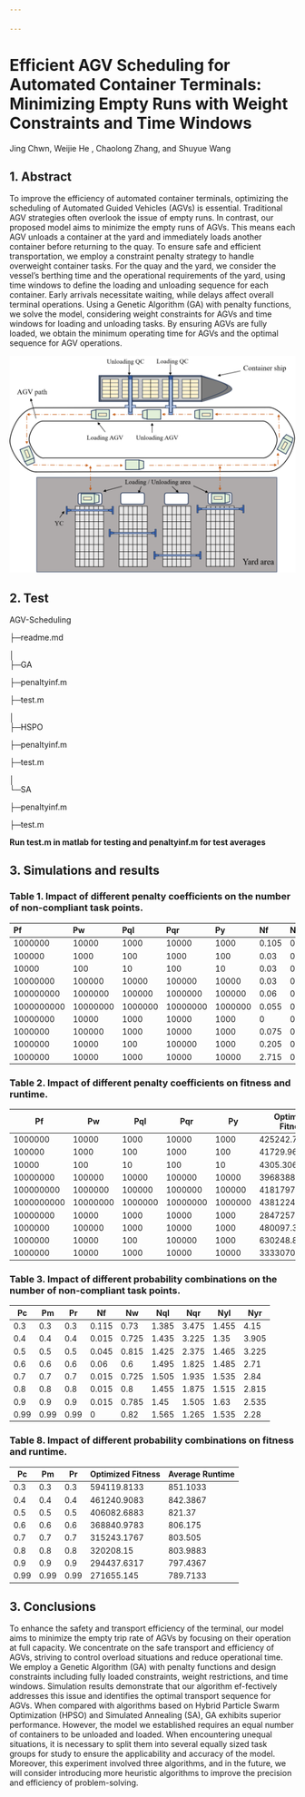 ```yaml
---

---
```


# Efficient AGV Scheduling for Automated Container Terminals: Minimizing Empty Runs with Weight Constraints and Time Windows

Jing Chwn, Weijie He , Chaolong Zhang, and Shuyue Wang

## 1. **Abstract** 

To improve the efficiency of automated container terminals, optimizing the scheduling of Automated Guided Vehicles (AGVs) is essential. Traditional AGV strategies often overlook the issue of empty runs. In contrast, our proposed model aims to minimize the empty runs of AGVs. This means each AGV unloads a container at the yard and immediately loads another container before returning to the quay. To ensure safe and efficient transportation, we employ a constraint penalty strategy to handle overweight container tasks. For the quay and the yard, we consider the vessel’s berthing time and the operational requirements of the yard, using time windows to define the loading and unloading sequence for each container. Early arrivals necessitate waiting, while delays affect overall terminal operations. Using a Genetic Algorithm (GA) with penalty functions, we solve the model, considering weight constraints for AGVs and time windows for loading and unloading tasks. By ensuring AGVs are fully loaded, we obtain the minimum operating time for AGVs and the optimal sequence for AGV operations.

![image-20240525143856278](./graphs/image-001.png)

## 2. Test

AGV-Scheduling

├─readme.md

│  
├─GA
  
  ├─penaltyinf.m
  
  ├─test.m

│      
├─HSPO
  
  ├─penaltyinf.m
  
  ├─test.m

│      
└─SA
 
  ├─penaltyinf.m
 
  ├─test.m

**Run test.m in matlab for testing and penaltyinf.m for test averages**

## **3. Simulations and results**

### **Table 1.** Impact of different penalty coefficients on the number of non-compliant task points.

| Pf         | Pw       | Pql     | Pqr      | Py      | Nf    | Nw    | Nql   | Nqr   | Nyl   | Nyr    |
| :--------- | :------- | :------ | :------- | :------ | :---- | :---- | :---- | :---- | :---- | :----- |
| 1000000    | 10000    | 1000    | 10000    | 1000    | 0.105 | 0.565 | 1.525 | 2.06  | 1.455 | 3.035  |
| 100000     | 1000     | 100     | 1000     | 100     | 0.03  | 0.73  | 1.52  | 2.705 | 1.38  | 3.44   |
| 10000      | 100      | 10      | 100      | 10      | 0.03  | 0.7   | 1.55  | 2.075 | 1.44  | 3.03   |
| 10000000   | 100000   | 10000   | 100000   | 10000   | 0.03  | 0.72  | 1.47  | 2.455 | 1.405 | 3.375  |
| 100000000  | 1000000  | 100000  | 1000000  | 100000  | 0.06  | 0.685 | 1.53  | 2.42  | 1.465 | 3.26   |
| 1000000000 | 10000000 | 1000000 | 10000000 | 1000000 | 0.055 | 0.705 | 1.505 | 2.47  | 1.5   | 3.37   |
| 10000000   | 10000    | 1000    | 10000    | 1000    | 0     | 0.65  | 0.565 | 10.18 | 1.14  | 10.515 |
| 1000000    | 100000   | 1000    | 10000    | 1000    | 0.075 | 0.07  | 1.45  | 2.77  | 1.36  | 3.665  |
| 1000000    | 10000    | 100     | 100000   | 1000    | 0.205 | 0.65  | 2.68  | 1.605 | 1.655 | 2.245  |
| 1000000    | 10000    | 1000    | 10000    | 10000   | 2.715 | 0.845 | 2.65  | 0.82  | 1.13  | 0.555  |

### **Table 2.** Impact of different penalty coefficients on fitness and runtime.

| Pf         | Pw       | Pql     | Pqr      | Py      | Optimized Fitness | Average Runtime |
| ---------- | -------- | ------- | -------- | ------- | ----------------- | --------------- |
| 1000000    | 10000    | 1000    | 10000    | 1000    | 425242.7117       | 814.2417        |
| 100000     | 1000     | 100     | 1000     | 100     | 41729.9633        | 825.7983        |
| 10000      | 100      | 10      | 100      | 10      | 4305.3067         | 804.5567        |
| 10000000   | 100000   | 10000   | 100000   | 10000   | 3968388.915       | 823.4517        |
| 100000000  | 1000000  | 100000  | 1000000  | 100000  | 41817978.8283     | 812.3217        |
| 1000000000 | 10000000 | 1000000 | 10000000 | 1000000 | 438122489.4967    | 825.62          |
| 10000000   | 10000    | 1000    | 10000    | 1000    | 2847257.2817      | 1237.1817       |
| 1000000    | 100000   | 1000    | 10000    | 1000    | 480097.395        | 830.0283        |
| 1000000    | 10000    | 100     | 100000   | 1000    | 630248.8983       | 813.815         |
| 1000000    | 10000    | 1000    | 10000    | 10000   | 3333070.5533      | 750.045         |

### **Table 3.** Impact of different probability combinations on the number of non-compliant task points.

| Pc   | Pm   | Pr   | Nf    | Nw    | Nql   | Nqr   | Nyl   | Nyr   |
| ---- | ---- | ---- | ----- | ----- | ----- | ----- | ----- | ----- |
| 0.3  | 0.3  | 0.3  | 0.115 | 0.73  | 1.385 | 3.475 | 1.455 | 4.15  |
| 0.4  | 0.4  | 0.4  | 0.015 | 0.725 | 1.435 | 3.225 | 1.35  | 3.905 |
| 0.5  | 0.5  | 0.5  | 0.045 | 0.815 | 1.425 | 2.375 | 1.465 | 3.225 |
| 0.6  | 0.6  | 0.6  | 0.06  | 0.6   | 1.495 | 1.825 | 1.485 | 2.71  |
| 0.7  | 0.7  | 0.7  | 0.015 | 0.725 | 1.505 | 1.935 | 1.535 | 2.84  |
| 0.8  | 0.8  | 0.8  | 0.015 | 0.8   | 1.455 | 1.875 | 1.515 | 2.815 |
| 0.9  | 0.9  | 0.9  | 0.015 | 0.785 | 1.45  | 1.505 | 1.63  | 2.535 |
| 0.99 | 0.99 | 0.99 | 0     | 0.82  | 1.565 | 1.265 | 1.535 | 2.28  |

### **Table 8.** Impact of different probability combinations on fitness and runtime.

| Pc   | Pm   | Pr   | Optimized Fitness | Average Runtime |
| ---- | ---- | ---- | ----------------- | --------------- |
| 0.3  | 0.3  | 0.3  | 594119.8133       | 851.1033        |
| 0.4  | 0.4  | 0.4  | 461240.9083       | 842.3867        |
| 0.5  | 0.5  | 0.5  | 406082.6883       | 821.37          |
| 0.6  | 0.6  | 0.6  | 368840.9783       | 806.175         |
| 0.7  | 0.7  | 0.7  | 315243.1767       | 803.505         |
| 0.8  | 0.8  | 0.8  | 320208.15         | 803.9883        |
| 0.9  | 0.9  | 0.9  | 294437.6317       | 797.4367        |
| 0.99 | 0.99 | 0.99 | 271655.145        | 789.7133        |



## **3. Conclusions**

To enhance the safety and transport efficiency of the terminal, our model aims to minimize the empty trip rate of AGVs by focusing on their operation at full capacity. We concentrate on the safe transport and efficiency of AGVs, striving to control overload situations and reduce operational time. We employ a Genetic Algorithm (GA) with penalty functions and design constraints including fully loaded constraints, weight restrictions, and time windows. Simulation results demonstrate that our algorithm ef-fectively addresses this issue and identifies the optimal transport sequence for AGVs. When compared with algorithms based on Hybrid Particle Swarm Optimization (HPSO) and Simulated Annealing (SA), GA exhibits superior performance. However, the model we established requires an equal number of containers to be unloaded and loaded. When encountering unequal situations, it is necessary to split them into several equally sized task groups for study to ensure the applicability and accuracy of the model. Moreover, this experiment involved three algorithms, and in the future, we will consider introducing more heuristic algorithms to improve the precision and efficiency of problem-solving.
